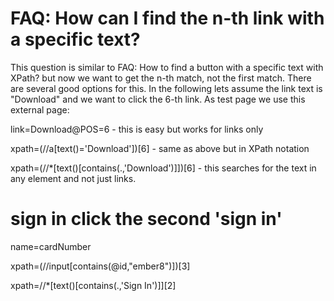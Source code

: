 # FAQ: How can I find the n-th link with a specific text?
This question is similar to FAQ: How to find a button with a specific text with XPath? but now we want to get the n-th match, not the first match. There are several good options for this. In the following lets assume the link text is "Download" and we want to click the 6-th link. As test page we use this external page:

link=Download@POS=6 - this is easy but works for links only

xpath=(//a[text()='Download'])[6] - same as above but in XPath notation

xpath=(//*[text()[contains(.,'Download')]])[6] - this searches for the text in any element and not just links.

# sign in click the second 'sign in'
name=cardNumber

xpath=(//input[contains(@id,"ember8")])[3]

xpath=//*[text()[contains(.,'Sign In')]][2]

